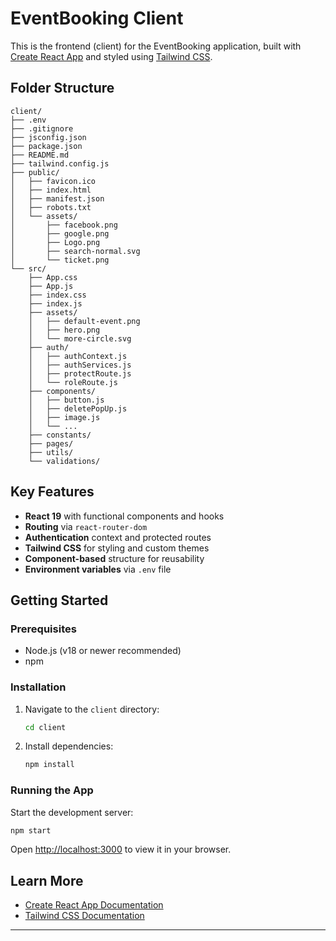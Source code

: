 # EventBooking Client

This is the frontend (client) for the EventBooking application, built with [Create React App](https://github.com/facebook/create-react-app) and styled using [Tailwind CSS](https://tailwindcss.com/).

## Folder Structure

```
client/
├── .env
├── .gitignore
├── jsconfig.json
├── package.json
├── README.md
├── tailwind.config.js
├── public/
│   ├── favicon.ico
│   ├── index.html
│   ├── manifest.json
│   ├── robots.txt
│   └── assets/
│       ├── facebook.png
│       ├── google.png
│       ├── Logo.png
│       ├── search-normal.svg
│       └── ticket.png
└── src/
    ├── App.css
    ├── App.js
    ├── index.css
    ├── index.js
    ├── assets/
    │   ├── default-event.png
    │   ├── hero.png
    │   └── more-circle.svg
    ├── auth/
    │   ├── authContext.js
    │   ├── authServices.js
    │   ├── protectRoute.js
    │   └── roleRoute.js
    ├── components/
    │   ├── button.js
    │   ├── deletePopUp.js
    │   ├── image.js
    │   └── ...
    ├── constants/
    ├── pages/
    ├── utils/
    └── validations/
```

## Key Features

- **React 19** with functional components and hooks
- **Routing** via `react-router-dom`
- **Authentication** context and protected routes
- **Tailwind CSS** for styling and custom themes
- **Component-based** structure for reusability
- **Environment variables** via `.env` file

## Getting Started

### Prerequisites

- Node.js (v18 or newer recommended)
- npm

### Installation

1. Navigate to the `client` directory:

   ```sh
   cd client
   ```

2. Install dependencies:
   ```sh
   npm install
   ```

### Running the App

Start the development server:

```sh
npm start
```

Open [http://localhost:3000](http://localhost:3000) to view it in your browser.


## Learn More

- [Create React App Documentation](https://facebook.github.io/create-react-app/docs/getting-started)
- [Tailwind CSS Documentation](https://tailwindcss.com/docs/installation)

---
